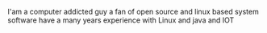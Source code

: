 I'am a computer addicted guy
a fan of open source
and linux based system software
have a many years experience with Linux and java and IOT
